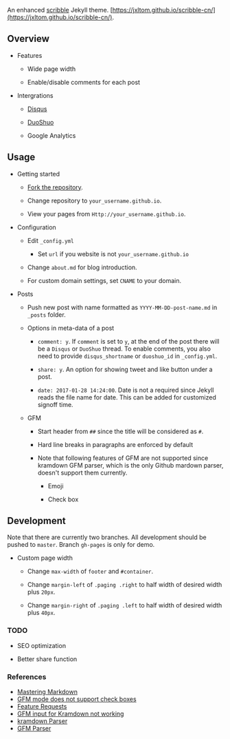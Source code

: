 An enhanced [scribble](https://github.com/muan/scribble) Jekyll theme. [https://jxltom.github.io/scribble-cn/](https://jxltom.github.io/scribble-cn/).

## Overview

- Features

    - Wide page width

    - Enable/disable comments for each post

- Intergrations

    - [Disqus](https://disqus.com/)

    - [DuoShuo](http://duoshuo.com/)

    - Google Analytics

## Usage

- Getting started

    - [Fork the repository](https://github.com/jxltom/scribble-cn/fork).

    - Change repository to ```your_username.github.io```.

    - View your pages from ```Http://your_username.github.io```.

- Configuration

    - Edit ```_config.yml```

        - Set ```url``` if you website is not ```your_username.github.io```

    - Change ```about.md``` for blog introduction.

    - For custom domain settings, set ```CNAME``` to your domain.

- Posts

    - Push new post with name formatted as ```YYYY-MM-DD-post-name.md``` in ```_posts``` folder.

    - Options in meta-data of a post

        - ```comment: y```. If ```comment``` is set to ```y```, at the end of the post there will be a ```Disqus``` or ```DuoShuo``` thread. To enable comments, you also need to provide ```disqus_shortname``` or ```duoshuo_id``` in ```_config.yml```.

        - ```share: y```. An option for showing tweet and like button under a post.

        - ```date: 2017-01-28 14:24:00```. Date is not a required since Jekyll reads the file name for date. This can be added for customized signoff time.

    - GFM

        - Start header from ```##``` since the title will be considered as ```#```.

        - Hard line breaks in paragraphs are enforced by default

        - Note that following features of GFM are not supported since kramdown GFM parser, which is the only Github mardown parser, doesn't support them currently.

            - Emoji

            - Check box

## Development

Note that there are currently two branches. All development should be pushed to ```master```. Branch ```gh-pages``` is only for demo.

- Custom page width

    - Change ```max-width``` of ```footer``` and ```#container```.

    - Change ```margin-left``` of ```.paging .right``` to half width of desired width plus ```20px```.

    - Change ```margin-right``` of ```.paging .left``` to half width of desired width plus ```40px```.

### TODO

- SEO optimization

- Better share function

### References

- [Mastering Markdown](https://guides.github.com/features/mastering-markdown)
- [GFM mode does not support check boxes](https://github.com/gettalong/kramdown/issues/346)
- [Feature Requests](https://github.com/gettalong/kramdown/projects/1)
- [GFM input for Kramdown not working](https://github.com/jekyll/jekyll/issues/4529)
- [kramdown Parser](https://kramdown.gettalong.org/parser/kramdown.html)
- [GFM Parser](https://kramdown.gettalong.org/parser/gfm.html)